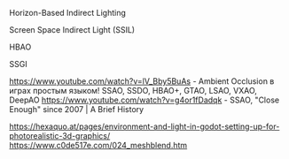 ﻿Horizon-Based Indirect Lighting

Screen Space Indirect Light (SSIL)

HBAO

SSGI


https://www.youtube.com/watch?v=lV_Bby5BuAs   - Ambient Occlusion в играх простым языком! SSAO, SSDO, HBAO+, GTAO, LSAO, VXAO, DeepAO
https://www.youtube.com/watch?v=g4or1fDadqk   - SSAO, "Close Enough" since 2007 | A Brief History





https://hexaquo.at/pages/environment-and-light-in-godot-setting-up-for-photorealistic-3d-graphics/
https://www.c0de517e.com/024_meshblend.htm

